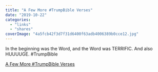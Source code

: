 ```yaml
---
title: "A Few More #TrumpBible Verses"
date: "2019-10-22"
categories: 
  - "links"
  - "shares"
coverImage: "4a5fcb42f3d7f31d6400f63adb4006389b0cce12.jpg"
---
```


In the beginning was the Word, and the Word was TERRIFIC. And also HUUUUGE. #TrumpBible

[A Few More #TrumpBible Verses](https://www.newyorker.com/humor/daily-shouts/a-few-more-trumpbible-verses)
